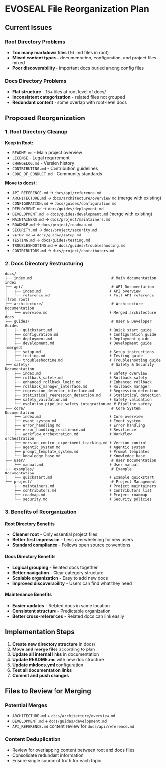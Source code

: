 # EVOSEAL File Reorganization Plan

## Current Issues

### Root Directory Problems
- **Too many markdown files** (16 .md files in root)
- **Mixed content types** - documentation, configuration, and project files mixed
- **Poor discoverability** - important docs buried among config files

### Docs Directory Problems
- **Flat structure** - 15+ files at root level of docs/
- **Inconsistent categorization** - related files not grouped
- **Redundant content** - some overlap with root-level docs

## Proposed Reorganization

### 1. Root Directory Cleanup
**Keep in Root:**
- `README.md` - Main project overview
- `LICENSE` - Legal requirement
- `CHANGELOG.md` - Version history
- `CONTRIBUTING.md` - Contribution guidelines
- `CODE_OF_CONDUCT.md` - Community standards

**Move to docs/:**
- `API_REFERENCE.md` → `docs/api/reference.md`
- `ARCHITECTURE.md` → `docs/architecture/overview.md` (merge with existing)
- `CONFIGURATION.md` → `docs/guides/configuration.md`
- `DEPLOYMENT.md` → `docs/guides/deployment.md`
- `DEVELOPMENT.md` → `docs/guides/development.md` (merge with existing)
- `MAINTAINERS.md` → `docs/project/maintainers.md`
- `ROADMAP.md` → `docs/project/roadmap.md`
- `SECURITY.md` → `docs/project/security.md`
- `SETUP.md` → `docs/guides/setup.md`
- `TESTING.md` → `docs/guides/testing.md`
- `TROUBLESHOOTING.md` → `docs/guides/troubleshooting.md`
- `CONTRIBUTORS.md` → `docs/project/contributors.md`

### 2. Docs Directory Restructuring

```
docs/
├── index.md                                    # Main documentation index
├── api/                                        # API Documentation
│   ├── index.md                               # API overview
│   └── reference.md                           # Full API reference (from root)
├── architecture/                               # Architecture Documentation
│   └── overview.md                            # Merged architecture docs
├── guides/                                     # User & Developer Guides
│   ├── quickstart.md                          # Quick start guide
│   ├── configuration.md                       # Configuration guide
│   ├── deployment.md                          # Deployment guide
│   ├── development.md                         # Development guide (merged)
│   ├── setup.md                               # Setup instructions
│   ├── testing.md                             # Testing guide
│   └── troubleshooting.md                     # Troubleshooting guide
├── safety/                                     # Safety & Security Documentation
│   ├── index.md                               # Safety overview
│   ├── rollback_safety.md                     # Rollback safety
│   ├── enhanced_rollback_logic.md             # Enhanced rollback
│   ├── rollback_manager_interface.md          # Rollback manager
│   ├── regression_detector_interface.md       # Regression detection
│   ├── statistical_regression_detection.md    # Statistical detection
│   ├── safety_validation.md                   # Safety validation
│   └── evolution_pipeline_safety_integration.md # Pipeline safety
├── core/                                       # Core System Documentation
│   ├── index.md                               # Core overview
│   ├── event_system.md                        # Event system
│   ├── error_handling.md                      # Error handling
│   ├── error_handling_resilience.md           # Resilience
│   ├── workflow_orchestration.md              # Workflow orchestration
│   ├── version_control_experiment_tracking.md # Version control
│   ├── agentic_system.md                      # Agentic system
│   ├── prompt_template_system.md              # Prompt templates
│   └── knowledge_base.md                      # Knowledge base
├── user/                                       # User Documentation
│   └── manual.md                              # User manual
├── examples/                                   # Example Documentation
│   └── quickstart.md                          # Example quickstart
└── project/                                    # Project Management
    ├── maintainers.md                         # Project maintainers
    ├── contributors.md                        # Contributors list
    ├── roadmap.md                             # Project roadmap
    └── security.md                            # Security policies
```

### 3. Benefits of Reorganization

#### Root Directory Benefits
- **Cleaner root** - Only essential project files
- **Better first impression** - Less overwhelming for new users
- **Standard compliance** - Follows open source conventions

#### Docs Directory Benefits
- **Logical grouping** - Related docs together
- **Better navigation** - Clear category structure
- **Scalable organization** - Easy to add new docs
- **Improved discoverability** - Users can find what they need

#### Maintenance Benefits
- **Easier updates** - Related docs in same location
- **Consistent structure** - Predictable organization
- **Better cross-references** - Related docs can link easily

## Implementation Steps

1. **Create new directory structure** in docs/
2. **Move and merge files** according to plan
3. **Update all internal links** in documentation
4. **Update README.md** with new doc structure
5. **Update mkdocs.yml** configuration
6. **Test all documentation links**
7. **Commit and push changes**

## Files to Review for Merging

### Potential Merges
- `ARCHITECTURE.md` + `docs/architecture/overview.md`
- `DEVELOPMENT.md` + `docs/guides/development.md`
- `API_REFERENCE.md` content review for `docs/api/reference.md`

### Content Deduplication
- Review for overlapping content between root and docs files
- Consolidate redundant information
- Ensure single source of truth for each topic
